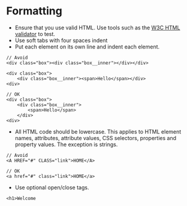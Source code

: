 # Formatting

* Ensure that you use valid HTML. Use tools such as the [W3C HTML validator](https://validator.w3.org/nu/) to test.
* Use soft tabs with four spaces indent
* Put each element on its own line and indent each element.
```
// Avoid
<div class="box"><div class="box__inner"></div></div>

<div class="box">
    <div class="box__inner"><span>Hello</span></div>
<div>

// OK
<div class="box">
    <div class="box__inner">
        <span>Hello</span>
    </div>
<div>
```
* All HTML code should be lowercase. This applies to HTML element names, attributes, attribute values, CSS selectors, properties and property values. The exception is strings.
```
// Avoid
<A HREF="#" CLASS="link">HOME</A>

// OK
<a href="#" class="link">HOME</a>
```
* Use optional open/close tags.
```
<h1>Welcome

```